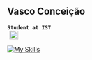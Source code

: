 ## Vasco Conceição  
**`Student at IST`**  
<a href="https://tecnico.ulisboa.pt/pt/" style="display:inline-block; vertical-align:middle;">
  <img src="https://i.imgur.com/zCCQwqL.png" alt="IST" width="20" style="vertical-align:middle; margin-left:5px;">
</a>  

[![My Skills](https://skillicons.dev/icons?i=anaconda,arduino,c,cpp,cmake,docker,figma,git,github,gitlab,grafana,java,octave,p5js,postgres,py,pytorch)](https://skillicons.dev)
